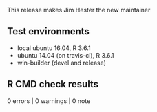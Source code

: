 This release makes Jim Hester the new maintainer

## Test environments
* local ubuntu 16.04, R 3.6.1
* ubuntu 14.04 (on travis-ci), R 3.6.1
* win-builder (devel and release)

## R CMD check results

0 errors | 0 warnings | 0 note
